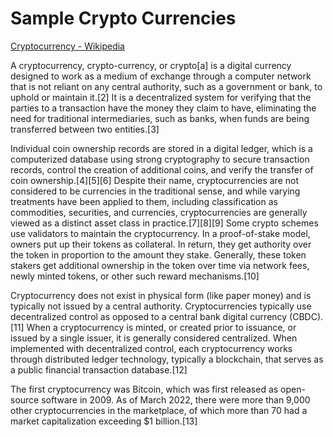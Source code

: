 # Sample Crypto Currencies

[Cryptocurrency - Wikipedia](https://en.wikipedia.org/wiki/Cryptocurrency)

A cryptocurrency, crypto-currency, or crypto[a] is a digital currency designed to work as a medium of exchange through a computer network that is not reliant on any central authority, such as a government or bank, to uphold or maintain it.[2] It is a decentralized system for verifying that the parties to a transaction have the money they claim to have, eliminating the need for traditional intermediaries, such as banks, when funds are being transferred between two entities.[3]

Individual coin ownership records are stored in a digital ledger, which is a computerized database using strong cryptography to secure transaction records, control the creation of additional coins, and verify the transfer of coin ownership.[4][5][6] Despite their name, cryptocurrencies are not considered to be currencies in the traditional sense, and while varying treatments have been applied to them, including classification as commodities, securities, and currencies, cryptocurrencies are generally viewed as a distinct asset class in practice.[7][8][9] Some crypto schemes use validators to maintain the cryptocurrency. In a proof-of-stake model, owners put up their tokens as collateral. In return, they get authority over the token in proportion to the amount they stake. Generally, these token stakers get additional ownership in the token over time via network fees, newly minted tokens, or other such reward mechanisms.[10]

Cryptocurrency does not exist in physical form (like paper money) and is typically not issued by a central authority. Cryptocurrencies typically use decentralized control as opposed to a central bank digital currency (CBDC).[11] When a cryptocurrency is minted, or created prior to issuance, or issued by a single issuer, it is generally considered centralized. When implemented with decentralized control, each cryptocurrency works through distributed ledger technology, typically a blockchain, that serves as a public financial transaction database.[12]

The first cryptocurrency was Bitcoin, which was first released as open-source software in 2009. As of March 2022, there were more than 9,000 other cryptocurrencies in the marketplace, of which more than 70 had a market capitalization exceeding $1 billion.[13]
